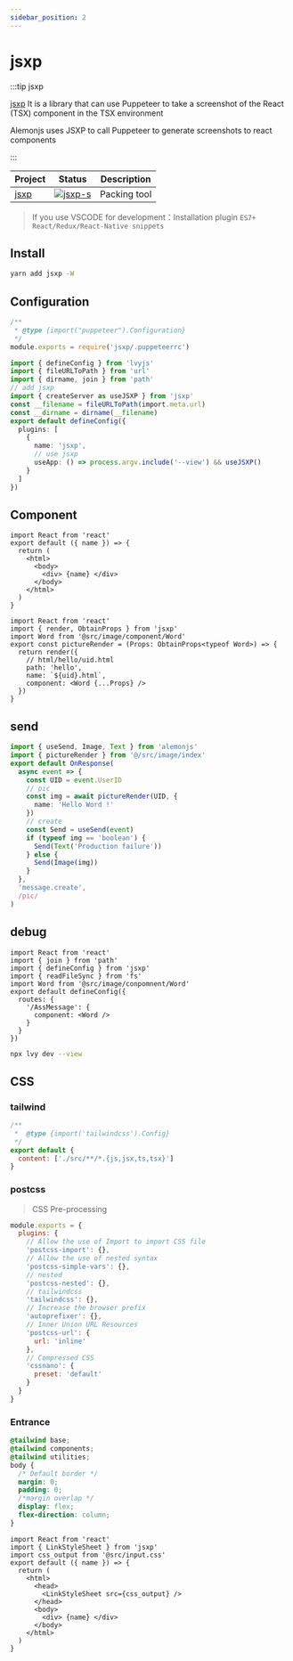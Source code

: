 ```yaml
---
sidebar_position: 2
---
```


# jsxp

:::tip jsxp

[jsxp](https://github.com/lemonade-lab/lvyjs/tree/main/packages/jsxp) It is a library that can use Puppeteer to take a screenshot of the React (TSX) component in the TSX environment

Alemonjs uses JSXP to call Puppeteer to generate screenshots to react components

:::

| Project | Status              | Description  |
| ------- | ------------------- | ------------ |
| [jsxp]  | [![jsxp-s]][jsxp-p] | Packing tool |

[jsxp]: https://github.com/lvyjs/core/tree/main/packages/jsxp
[jsxp-s]: https://img.shields.io/npm/v/jsxp.svg
[jsxp-p]: https://www.npmjs.com/package/jsxp

> If you use VSCODE for development：Installation plugin `ES7+ React/Redux/React-Native snippets`

## Install

```sh
yarn add jsxp -W
```

## Configuration

```js title=".puppeteerrc.cjs"
/**
 * @type {import("puppeteer").Configuration}
 */
module.exports = require('jsxp/.puppeteerrc')
```

```ts title="lvy.config.ts"
import { defineConfig } from 'lvyjs'
import { fileURLToPath } from 'url'
import { dirname, join } from 'path'
// add jsxp
import { createServer as useJSXP } from 'jsxp'
const __filename = fileURLToPath(import.meta.url)
const __dirname = dirname(__filename)
export default defineConfig({
  plugins: [
    {
      name: 'jsxp',
      // use jsxp
      useApp: () => process.argv.include('--view') && useJSXP()
    }
  ]
})
```

## Component

```tsx title="@src/image/component/Word.tsx"
import React from 'react'
export default ({ name }) => {
  return (
    <html>
      <body>
        <div> {name} </div>
      </body>
    </html>
  )
}
```

```tsx title="@src/image/index.tsx"
import React from 'react'
import { render, ObtainProps } from 'jsxp'
import Word from '@src/image/component/Word'
export const pictureRender = (Props: ObtainProps<typeof Word>) => {
  return render({
    // html/hello/uid.html
    path: 'hello',
    name: `${uid}.html`,
    component: <Word {...Props} />
  })
}
```

## send

```ts title="@src/apps/word/res.ts"
import { useSend, Image, Text } from 'alemonjs'
import { pictureRender } from '@/src/image/index'
export default OnResponse(
  async event => {
    const UID = event.UserID
    // pic
    const img = await pictureRender(UID, {
      name: 'Hello Word !'
    })
    // create
    const Send = useSend(event)
    if (typeof img == 'boolean') {
      Send(Text('Production failure'))
    } else {
      Send(Image(img))
    }
  },
  'message.create',
  /pic/
)
```

## debug

```tsx title="jsxp.config.tsx"
import React from 'react'
import { join } from 'path'
import { defineConfig } from 'jsxp'
import { readFileSync } from 'fs'
import Word from '@src/image/conpomnent/Word'
export default defineConfig({
  routes: {
    '/AssMessage': {
      component: <Word />
    }
  }
})
```

```sh title="lvy start up"
npx lvy dev --view
```

## CSS

### tailwind

```js title="tailwind.config.js"
/**
 *  @type {import('tailwindcss').Config}
 */
export default {
  content: ['./src/**/*.{js,jsx,ts,tsx}']
}
```

### postcss

> CSS Pre-processing

```js title="postcss.config.cjs"
module.exports = {
  plugins: {
    // Allow the use of Import to import CSS file
    'postcss-import': {},
    // Allow the use of nested syntax
    'postcss-simple-vars': {},
    // nested
    'postcss-nested': {},
    // tailwindcss
    'tailwindcss': {},
    // Increase the browser prefix
    'autoprefixer': {},
    // Inner Union URL Resources
    'postcss-url': {
      url: 'inline'
    },
    // Compressed CSS
    'cssnano': {
      preset: 'default'
    }
  }
}
```

### Entrance

```css title="@src/input.css"
@tailwind base;
@tailwind components;
@tailwind utilities;
body {
  /* Default border */
  margin: 0;
  padding: 0;
  /*margin overlap */
  display: flex;
  flex-direction: column;
}
```

```tsx title="@src/image/component/Word.tsx"
import React from 'react'
import { LinkStyleSheet } from 'jsxp'
import css_output from '@src/input.css'
export default ({ name }) => {
  return (
    <html>
      <head>
        <LinkStyleSheet src={css_output} />
      </head>
      <body>
        <div> {name} </div>
      </body>
    </html>
  )
}
```

